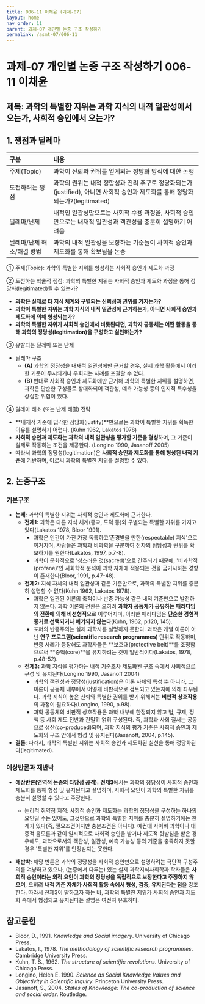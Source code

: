 ```yaml
---
title: 006-11 이채윤 (과제-07)
layout: home
nav_order: 11
parent: 과제-07 개인별 논증 구조 작성하기
permalink: /asmt-07/006-11
---
```


# 과제-07 개인별 논증 구조 작성하기 006-11 이채윤

## 제목: 과학의 특별한 지위는 과학 지식의 내적 일관성에서 오는가, 사회적 승인에서 오는가?

## 1. 쟁점과 딜레마

| 구분 | 내용 |
|:---|:---|
| 주제(Topic) | 과학이 신뢰와 권위를 얻게되는 정당화 방식에 대한 논쟁 |
| 도전하려는 쟁점 | 과학의 권위는 내적 정합성과 진리 추구로 정당화되는가(justified), 아니면 사회적 승인과 제도화를 통해 정당화되는가?(legitimated) |
| 딜레마/난제 | 내적인 일관성만으로는 사회적 수용 과정을, 사회적 승인만으로는 내재적 일관성과 객관성을 충분히 설명하기 어려움 |
| 딜레마/난제 해소/해결 방법 | 과학의 내적 일관성을 보장하는 기준들이 사회적 승인과 제도화를 통해 확보됨을 논증 |

① 주제(Topic): 과학의 특별한 지위를 형성하는 사회적 승인과 제도화 과정 

② 도전하는 학술적 쟁점: 과학의 특별한 지위는 사회적 승인과 제도화 과정을 통해 정당화(legitimated)될 수 있는가?

- **과학은 실제로 타 지식 체계와 구별되는 신뢰성과 권위를 가지는가?**  
- **과학이 특별한 지위는 과학 지식의 내적 일관성에 근거하는가, 아니면 사회적 승인과 제도화에 의해 형성되는가?**  
- **과학의 특별한 지위가 사회적 승인에서 비롯된다면, 과학자 공동체는 어떤 활동을 통해 과학의 정당성(legitimation)을 구성하고 실천하는가?**

③ 유발되는 딜레마 또는 난제

- 딜레마 구조
  - **(A)** 과학의 정당성을 내재적 일관성에만 근거할 경우, 실제 과학 활동에서 이러한 기준이 무시되거나 우회되는 사례를 포괄할 수 없다.
  - **(B)** 반대로 사회적 승인과 제도화에만 근거해 과학의 특별한 지위를 설명하면, 과학은 단순한 구성물로 상대화되어 객관성, 예측 가능성 등의 인지적 특수성을 상실할 위험이 있다.

④ 딜레마 해소 (또는 난제 해결) 전략

- **내재적 기준에 입각한 정당화(justify)**만으로는 과학이 특별한 지위를 획득한 이유를 설명하기 어렵다. (Kuhn 1962, Lakatos 1978)
- **사회적 승인과 제도화는 과학의 내적 일관성을 평가할 기준을 형성**하며, 그 기준이 실제로 작동하는 조건을 제공한다. (Longino 1990, Jasanoff 2005)
- 따라서 과학의 정당성(legitimation)은 **사회적 승인과 제도화를 통해 형성된 내적 기준**에 기반하며, 이로써 과학의 특별한 지위를 설명할 수 있다. 

## 2. 논증구조

### 기본구조

- **논제:** 과학의 특별한 지위는 사회적 승인과 제도화에 근거한다.
  - **전제1:** 과학은 다른 지식 체계(종교, 도덕 등)와 구별되는 특별한 지위를 가지고 있다(Lakatos 1978, Bloor 1991).
    - 과학은 인간이 가진 가장 독특하고'존경받을 만한(respectable) 지식'으로 여겨지며, 사람들은 과학과 비과학을 구분하여 전자의 정당성과 권위를 확보하기를 원한다(Lakatos, 1997, p.7-8).
	- 과학이 문화적으로 '성스러운 것(sacred)'으로 간주되기 때문에, '비과학적(profane)'인 사회학적 분석이 과학 자체에 적용되는 것을 금기시하는 경향이 존재한다(Bloor, 1991, p.47-48).
  - **전제2:** 지식 자체의 내적 일관성과 같은 기준만으로, 과학의 특별한 지위를 충분히 설명할 수 없다(Kuhn 1962, Lakatos 1978).
    - 과학은 일관된 이론의 축적이나 반증 가능성 같은 내적 기준만으로 발전하지 않는다. 과학 이론의 전환은 오히려 **과학자 공동체가 공유하는 패러다임의 전환에 의해 비선형적**으로 이루어지며, 이러한 패러다임은 **단순한 경험적 증거로 선택되거나 폐기되지 않는다**(Kuhn, 1962, p.120, 145).
    - 포퍼의 반증주의는 실제 과학사를 설명하지 못한다. 과학은 개별 이론이 아닌 **연구 프로그램(scientific research programmes)** 단위로 작동하며, 반증 사례가 등장해도 과학자들은 **보호대(protective belt)**를 조정함으로써 **중핵(core)**을 유지하려는 것이 일반적이다(Lakatos, 1978, p.48-52).
  - **전제3:** 과학 지식을 평가하는 내적 기준조차 제도화된 구조 속에서 사회적으로 구성 및 유지된다(Longino 1990, Jasanoff 2004)
      - 과학의 객관성과 정당성(justification)은 이론 자체의 특성 뿐 아니라, 그 이론이 공동체 내부에서 어떻게 비판적으로 검토되고 있는지에 의해 좌우된다. 과학 지식이 높은 신뢰와 특별한 권위를 받기 위해서는 **비판적 상호작용**의 과정이 필요하다(Longino, 1990, p.98).
      - 과학 공동체의 비판적 상호작용은 과학 내부에 한정되지 않고 법, 규제, 정책 등 사회 제도 전반과 긴밀히 얽혀 구성된다. 즉, 과학과 사회 질서는 공동으로 생산(co-produced)되며, 과학 지식의 평가 기준은 사회적 승인과 제도화의 구조 안에서 형성 및 유지된다(Jasanoff, 2004, p.145).
- **결론:** 따라서, 과학의 특별한 지위는 사회적 승인과 제도화된 실천을 통해 정당화된다(legitimated).

### 예상반론과 재반박

- **예상반론(연역적 논증의 타당성 공격):** **전제3**에서는 과학의 정당성이 사회적 승인과 제도화를 통해 형성 및 유지된다고 설명하며, 사회적 요인이 과학의 특별한 지위를 충분히 설명할 수 있다고 주장한다.
  - 논리적 취약점 지적: 사회적 승인과 제도화는 과학의 정당성을 구성하는 하나의 요인일 수는 있어도, 그것만으로 과학의 특별한 지위를 충분히 설명하기에는 한계가 있다(즉, 필요조건이지만 충분조건은 아니다). 예컨대 사이비 과학이나 대중적 음모론과 같이 일시적으로 사회적 승인을 받거나 제도적 뒷받침을 받은 경우에도, 과학으로서의 객관성, 일관성, 예측 가능성 등의 기준을 충족하지 못할 경우 '특별한 지위'를 인정받지는 못한다.

- **재반박:** 해당 반론은 과학의 정당성을 사회적 승인만으로 설명하려는 극단적 구성주의를 겨냥하고 있으나, (논증에서 다루는) 있는 실제 과학지식사회학파 학자들은 **사회적 승인이라는 외적 요인이 과학의 정당성을 독립적으로 보장한다고 주장하지 않으며**, 오히려 **내적 기준 자체가 사회적 활동 속에서 형성, 검증, 유지된다는 점**을 강조한다. 따라서 전제3이 말하고자 하는 바, 과학의 특별한 지위가 사회적 승인과 제도화 속에서 형성되고 유지된다는 설명은 여전히 유효하다. 

## 참고문헌

- Bloor, D., 1991. *Knowledge and Social imagery*. University of Chicago Press.
- Lakatos, I., 1978. *The methodology of scientific research programmes*. Cambridge University Press.
- Kuhn, T. S., 1962. *The structure of scientific revolutions*. University of Chicago Press. 
- Longino, Helen E. 1990. *Science as Social Knowledge Values and Objectivity in Scientific Inquiry*. Princeton University Press.
- Jasanoff, S., 2004. *States of Knowledge: The co-production of science and social order*. Routledge.
